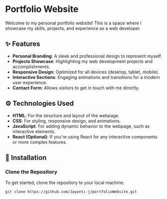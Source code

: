 # Portfolio Website

Welcome to my personal portfolio website! This is a space where I showcase my skills, projects, and experience as a web developer.

## ✨ Features

- **Personal Branding**: A sleek and professional design to represent myself.
- **Projects Showcase**: Highlighting my web development projects and accomplishments.
- **Responsive Design**: Optimized for all devices (desktop, tablet, mobile).
- **Interactive Sections**: Engaging animations and transitions for a modern user experience.
- **Contact Form**: Allows visitors to get in touch with me directly.

## ⚙️ Technologies Used

- **HTML**: For the structure and layout of the webpage.
- **CSS**: For styling, responsive design, and animations.
- **JavaScript**: For adding dynamic behavior to the webpage, such as interactive elements.
- **React (Optional)**: If you're using React for any interactive components or more complex features.

## 🚀 Installation

### Clone the Repository

To get started, clone the repository to your local machine:

```bash
git clone https://github.com/Jayanti-j/portfolioWebsite.git
